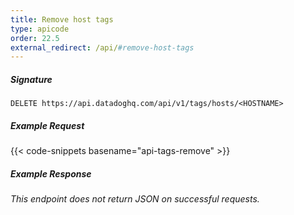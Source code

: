 ```yaml
---
title: Remove host tags
type: apicode
order: 22.5
external_redirect: /api/#remove-host-tags
---
```


##### Signature
`DELETE https://api.datadoghq.com/api/v1/tags/hosts/<HOSTNAME>`
##### Example Request
{{< code-snippets basename="api-tags-remove" >}}
##### Example Response
*This endpoint does not return JSON on successful requests.*

